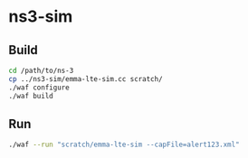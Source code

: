# ns3-sim

## Build
```sh
cd /path/to/ns-3
cp ../ns3-sim/emma-lte-sim.cc scratch/
./waf configure
./waf build
```

## Run
```sh
./waf --run "scratch/emma-lte-sim --capFile=alert123.xml"
``` 